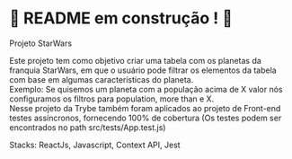 # :construction: README em construção ! :construction:
<!-- Olá, Tryber!
Esse é apenas um arquivo inicial para o README do seu projeto.
É essencial que você preencha esse documento por conta própria, ok?
Não deixe de usar nossas dicas de escrita de README de projetos, e deixe sua criatividade brilhar!
:warning: IMPORTANTE: você precisa deixar nítido:
- quais arquivos/pastas foram desenvolvidos por você; 
- quais arquivos/pastas foram desenvolvidos por outra pessoa estudante;
- quais arquivos/pastas foram desenvolvidos pela Trybe.
-->

Projeto StarWars

Este projeto tem como objetivo criar uma tabela com os planetas da franquia StarWars, em que o usuário pode filtrar os elementos da tabela com base em algumas características do planeta.<br>
Exemplo: Se quisemos um planeta com a população acima de X valor nós configuramos os filtros para population, more than e X.<br>
Nesse projeto da Trybe também foram aplicados ao projeto de Front-end testes assíncronos, fornecendo 100% de cobertura (Os testes podem ser encontrados no path src/tests/App.test.js)<br>

Stacks: ReactJs, Javascript, Context API, Jest
